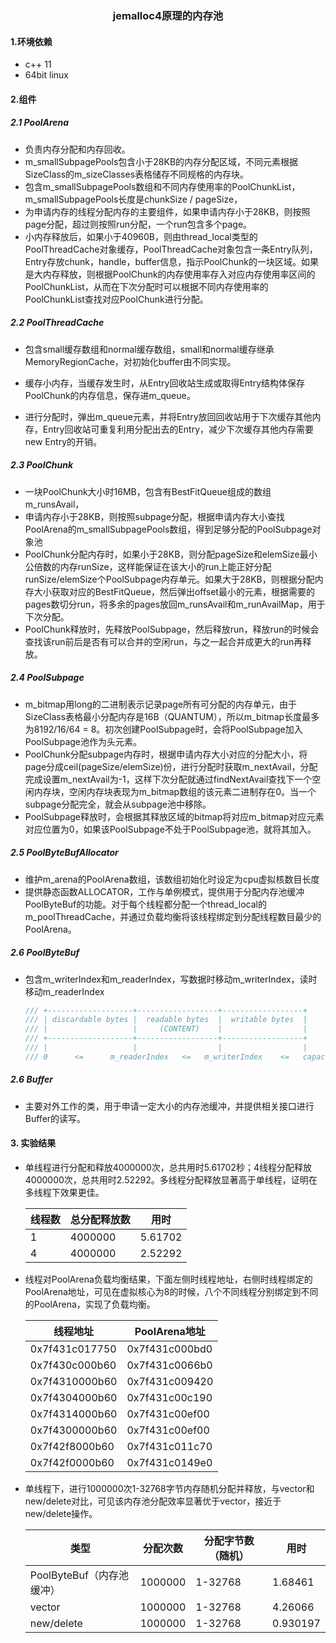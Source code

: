 ### <h3 align='center'>jemalloc4原理的内存池</h3>

#### 1.环境依赖

* c++ 11
* 64bit linux

#### 2.组件

##### 2.1 PoolArena

* 负责内存分配和内存回收。
* m_smallSubpagePools包含小于28KB的内存分配区域，不同元素根据SizeClass的m_sizeClasses表格储存不同规格的内存块。
* 包含m_smallSubpagePools数组和不同内存使用率的PoolChunkList，m_smallSubpagePools长度是chunkSize / pageSize，
* 为申请内存的线程分配内存的主要组件，如果申请内存小于28KB，则按照page分配，超过则按照run分配，一个run包含多个page。
* 小内存释放后，如果小于40960B，则由thread_local类型的PoolThreadCache对象缓存，PoolThreadCache对象包含一条Entry队列，Entry存放chunk，handle，buffer信息，指示PoolChunk的一块区域。如果是大内存释放，则根据PoolChunk的内存使用率存入对应内存使用率区间的PoolChunkList，从而在下次分配时可以根据不同内存使用率的PoolChunkList查找对应PoolChunk进行分配。

##### 2.2 PoolThreadCache

* 包含small缓存数组和normal缓存数组，small和normal缓存继承MemoryRegionCache，对初始化buffer由不同实现。

* 缓存小内存，当缓存发生时，从Entry回收站生成或取得Entry结构体保存PoolChunk的内存信息，保存进m_queue。
* 进行分配时，弹出m_queue元素，并将Entry放回回收站用于下次缓存其他内存，Entry回收站可重复利用分配出去的Entry，减少下次缓存其他内存需要new Entry的开销。

##### 2.3 PoolChunk

* 一块PoolChunk大小时16MB，包含有BestFitQueue组成的数组m_runsAvail，
* 申请内存小于28KB，则按照subpage分配，根据申请内存大小查找PoolArena的m_smallSubpagePools数组，得到足够分配的PoolSubpage对象池
* PoolChunk分配内存时，如果小于28KB，则分配pageSize和elemSize最小公倍数的内存runSize，这样能保证在该大小的run上能正好分配runSize/elemSize个PoolSubpage内存单元。如果大于28KB，则根据分配内存大小获取对应的BestFitQueue，然后弹出offset最小的元素，根据需要的pages数切分run，将多余的pages放回m_runsAvail和m_runAvailMap，用于下次分配。
* PoolChunk释放时，先释放PoolSubpage，然后释放run，释放run的时候会查找该run前后是否有可以合并的空闲run，与之一起合并成更大的run再释放。

##### 2.4 PoolSubpage

* m_bitmap用long的二进制表示记录page所有可分配的内存单元，由于SizeClass表格最小分配内存是16B（QUANTUM），所以m_bitmap长度最多为8192/16/64 = 8。初次创建PoolSubpage时，会将PoolSubpage加入PoolSubpage池作为头元素。
* PoolChunk分配subpage内存时，根据申请内存大小对应的分配大小，将page分成ceil(pageSize/elemSize)份，进行分配时获取m_nextAvail，分配完成设置m_nextAvail为-1，这样下次分配就通过findNextAvail查找下一个空闲内存块，空闲内存块表现为m_bitmap数组的该元素二进制存在0。当一个subpage分配完全，就会从subpage池中移除。
* PoolSubpage释放时，会根据其释放区域的bitmap将对应m_bitmap对应元素对应位置为0，如果该PoolSubpage不处于PoolSubpage池，就将其加入。

##### 2.5 PoolByteBufAllocator

* 维护m_arena的PoolArena数组，该数组初始化时设定为cpu虚拟核数目长度
* 提供静态函数ALLOCATOR，工作与单例模式，提供用于分配内存池缓冲PoolByteBuf的功能。对于每个线程都分配一个thread_local的m_poolThreadCache，并通过负载均衡将该线程绑定到分配线程数目最少的PoolArena。

##### 2.6 PoolByteBuf

* 包含m_writerIndex和m_readerIndex，写数据时移动m_writerIndex，读时移动m_readerIndex

  ```c++
  /// +-------------------+------------------+------------------+
  /// | discardable bytes |  readable bytes  |  writable bytes  |
  /// |                   |     (CONTENT)    |                  |
  /// +-------------------+------------------+------------------+
  /// |                   |                  |                  |
  /// 0      <=      m_readerIndex   <=   m_writerIndex    <=   capacity
  ```

  

##### 2.6 Buffer

* 主要对外工作的类，用于申请一定大小的内存池缓冲，并提供相关接口进行Buffer的读写。

#### 3. 实验结果

* 单线程进行分配和释放4000000次，总共用时5.61702秒；4线程分配释放4000000次，总共用时2.52292。多线程分配释放显著高于单线程，证明在多线程下效果更佳。

  | 线程数 | 总分配释放数 | 用时    |
  | ------ | ------------ | ------- |
  | 1      | 4000000      | 5.61702 |
  | 4      | 4000000      | 2.52292 |

* 线程对PoolArena负载均衡结果，下面左侧时线程地址，右侧时线程绑定的PoolArena地址，可见在虚拟核心为8的时候，八个不同线程分别绑定到不同的PoolArena，实现了负载均衡。

  | 线程地址       | PoolArena地址  |
  | -------------- | -------------- |
  | 0x7f431c017750 | 0x7f431c000bd0 |
  | 0x7f430c000b60 | 0x7f431c0066b0 |
  | 0x7f4310000b60 | 0x7f431c009420 |
  | 0x7f4304000b60 | 0x7f431c00c190 |
  | 0x7f4314000b60 | 0x7f431c00ef00 |
  | 0x7f4300000b60 | 0x7f431c00ef00 |
  | 0x7f42f8000b60 | 0x7f431c011c70 |
  | 0x7f42f0000b60 | 0x7f431c0149e0 |

* 单线程下，进行1000000次1-32768字节内存随机分配并释放，与vector和new/delete对比，可见该内存池分配效率显著优于vector，接近于new/delete操作。

  | 类型                      | 分配次数 | 分配字节数（随机） | 用时     |
  | ------------------------- | -------- | ------------------ | -------- |
  | PoolByteBuf（内存池缓冲） | 1000000  | 1-32768            | 1.68461  |
  | vector                    | 1000000  | 1-32768            | 4.26066  |
  | new/delete                | 1000000  | 1-32768            | 0.930197 |

  